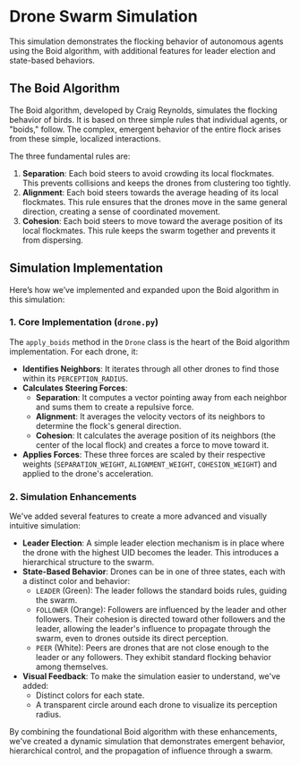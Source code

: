 # Drone Swarm Simulation

This simulation demonstrates the flocking behavior of autonomous agents using the Boid algorithm, with additional features for leader election and state-based behaviors.

## The Boid Algorithm

The Boid algorithm, developed by Craig Reynolds, simulates the flocking behavior of birds. It is based on three simple rules that individual agents, or "boids," follow. The complex, emergent behavior of the entire flock arises from these simple, localized interactions.

The three fundamental rules are:

1.  **Separation**: Each boid steers to avoid crowding its local flockmates. This prevents collisions and keeps the drones from clustering too tightly.
2.  **Alignment**: Each boid steers towards the average heading of its local flockmates. This rule ensures that the drones move in the same general direction, creating a sense of coordinated movement.
3.  **Cohesion**: Each boid steers to move toward the average position of its local flockmates. This rule keeps the swarm together and prevents it from dispersing.

## Simulation Implementation

Here’s how we’ve implemented and expanded upon the Boid algorithm in this simulation:

### 1. Core Implementation (`drone.py`)

The `apply_boids` method in the `Drone` class is the heart of the Boid algorithm implementation. For each drone, it:

-   **Identifies Neighbors**: It iterates through all other drones to find those within its `PERCEPTION_RADIUS`.
-   **Calculates Steering Forces**:
    -   **Separation**: It computes a vector pointing away from each neighbor and sums them to create a repulsive force.
    -   **Alignment**: It averages the velocity vectors of its neighbors to determine the flock's general direction.
    -   **Cohesion**: It calculates the average position of its neighbors (the center of the local flock) and creates a force to move toward it.
-   **Applies Forces**: These three forces are scaled by their respective weights (`SEPARATION_WEIGHT`, `ALIGNMENT_WEIGHT`, `COHESION_WEIGHT`) and applied to the drone's acceleration.

### 2. Simulation Enhancements

We've added several features to create a more advanced and visually intuitive simulation:

-   **Leader Election**: A simple leader election mechanism is in place where the drone with the highest UID becomes the leader. This introduces a hierarchical structure to the swarm.
-   **State-Based Behavior**: Drones can be in one of three states, each with a distinct color and behavior:
    -   `LEADER` (Green): The leader follows the standard boids rules, guiding the swarm.
    -   `FOLLOWER` (Orange): Followers are influenced by the leader and other followers. Their cohesion is directed toward other followers and the leader, allowing the leader's influence to propagate through the swarm, even to drones outside its direct perception.
    -   `PEER` (White): Peers are drones that are not close enough to the leader or any followers. They exhibit standard flocking behavior among themselves.
-   **Visual Feedback**: To make the simulation easier to understand, we've added:
    -   Distinct colors for each state.
    -   A transparent circle around each drone to visualize its perception radius.

By combining the foundational Boid algorithm with these enhancements, we've created a dynamic simulation that demonstrates emergent behavior, hierarchical control, and the propagation of influence through a swarm.
